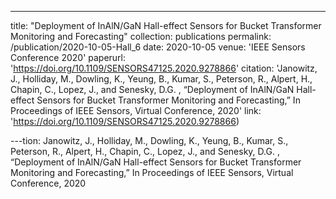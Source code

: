 ---
title: "Deployment of InAlN/GaN Hall-effect Sensors for Bucket Transformer Monitoring and Forecasting"
collection: publications
permalink: /publication/2020-10-05-Hall_6
date: 2020-10-05
venue: 'IEEE Sensors Conference 2020'
paperurl: 'https://doi.org/10.1109/SENSORS47125.2020.9278866'
citation: 'Janowitz, J., Holliday, M., Dowling, K., Yeung, B., Kumar, S., Peterson, R., Alpert, H., Chapin, C., Lopez, J., and Senesky, D.G. , “Deployment of InAlN/GaN Hall-effect Sensors for Bucket Transformer Monitoring and Forecasting,” In Proceedings of IEEE Sensors, Virtual Conference, 2020'
link: 'https://doi.org/10.1109/SENSORS47125.2020.9278866)

---tion: Janowitz, J., Holliday, M., Dowling, K., Yeung, B., Kumar, S., Peterson, R., Alpert, H., Chapin, C., Lopez, J., and Senesky, D.G. , “Deployment of InAlN/GaN Hall-effect Sensors for Bucket Transformer Monitoring and Forecasting,” In Proceedings of IEEE Sensors, Virtual Conference, 2020